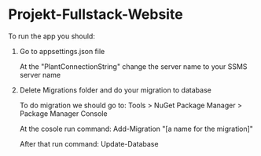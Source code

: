 # Projekt-Fullstack-Website

To run the app you should:

1. Go to appsettings.json file
   
   At the "PlantConnectionString" change the server name to your SSMS server name

2. Delete Migrations folder and do your migration to database
   
   To do migration we should go to: Tools > NuGet Package Manager > Package Manager Console
   
   At the cosole run command: Add-Migration "\[a name for the migration\]"
   
   After that run command: Update-Database  
